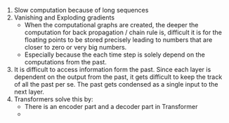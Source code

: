 1. Slow computation because of long sequences
2. Vanishing and Exploding gradients
	* When the computational graphs are created, the deeper the computation for back propagation / chain rule is, difficult it is for the floating points to be stored precisely leading to numbers that are closer to zero or very big numbers.
	* Especially because the each time step is solely depend on the computations from the past.
3. It is difficult to access information form the past. Since each layer is dependent on the output from the past, it gets difficult to keep the track of all the past per se. The past gets condensed as a single input to the next layer.
4. Transformers solve this by:
	* There is an encoder part and a decoder part in Transformer
	* 